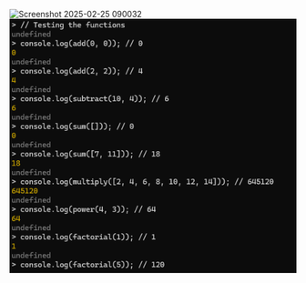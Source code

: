 ![Screenshot 2025-02-25 090032](https://github.com/user-attachments/assets/a2fea747-3af7-4680-b4f1-6811053e30c9)
![alt text](<Screenshot 2025-02-25 151333.png>)